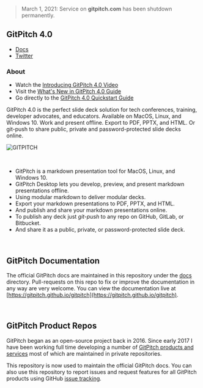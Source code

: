 > March 1, 2021: Service on **gitpitch.com** has been shutdown permanently.

## GitPitch 4.0

- [Docs](https://gitpitch.github.io/gitpitch)
- [Twitter](https://twitter.com/gitpitch)

### About

- Watch the [Introducing GitPitch 4.0 Video](https://www.youtube.com/watch?v=MT88pCE291I)
- Visit the [What's New in GitPitch 4.0 Guide](https://gitpitch.github.io/gitpitch/#/whats-new-in-40)
- Go directly to the [GitPitch 4.0 Quickstart Guide](https://gitpitch.github.io/gitpitch/#/quickstart)

GitPitch 4.0 is the perfect slide deck solution for tech conferences, training, developer advocates, and educators. Available on MacOS, Linux, and Windows 10. Work and present offline. Export to PDF, PPTX, and HTML. Or git-push to share public, private and password-protected slide decks online.

![GITPITCH](assets/images/gitpitch-40-release.png)

<br>

- GitPitch is a markdown presentation tool for MacOS, Linux, and Windows 10.
- GitPitch Desktop lets you develop, preview, and present markdown presentations offline.
- Using modular markdown to deliver modular decks.
- Export your markdown presentations to PDF, PPTX, and HTML.
- And publish and share your markdown presentations online.
- To publish any deck just *git-push* to any repo on GitHub, GitLab, or Bitbucket.
- And share it as a public, private, or password-protected slide deck.

<br>

## GitPitch Documentation

The official GitPitch docs are maintained in this repository under the [docs](/docs) directory. Pull-requests on this repo to fix or improve the documentation in any way are very welcome. You can view the documentation live at [https://gitpitch.github.io/gitpitch](https://gitpitch.github.io/gitpitch).

<br>

## GitPitch Product Repos

GitPitch began as an open-source project back in 2016.  Since early 2017 I have been working full time developing a number of [GitPitch products and services](https://gitpitch.github.io/gitpitch/#/meet-the-family) most of which are maintained in private repositories.

This repository is now used to maintain the official GitPitch docs. You can also use this repository to report issues and request features for all GitPitch products using GitHub [issue tracking](https://github.com/gitpitch/gitpitch/issues).

